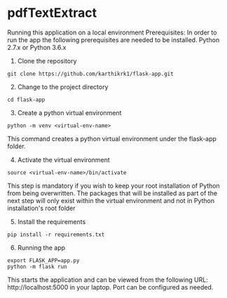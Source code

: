 # pdfTextExtract
Running this application on a local environment
Prerequisites:
In order to run the app the following prerequisites are needed to be installed.
Python 2.7.x or Python 3.6.x

1. Clone the repository

```
git clone https://github.com/karthikrk1/flask-app.git
```

2. Change to the project directory

```
cd flask-app
```

3. Create a python virtual environment

```
python -m venv <virtual-env-name>
```

This command creates a python virtual environment under the flask-app folder.

4. Activate the virtual environment

```
source <virtual-env-name>/bin/activate
```
This step is mandatory if you wish to keep your root installation of Python from being overwritten. The packages that will be
installed as part of the next step will only exist within the virtual environment and not in Python installation's root
folder

5. Install the requirements

```
pip install -r requirements.txt
```

6. Running the app
```
export FLASK_APP=app.py 
python -m flask run
```

This starts the application and can be viewed from the following URL: http://localhost:5000 in your laptop. Port can
be configured as needed.
